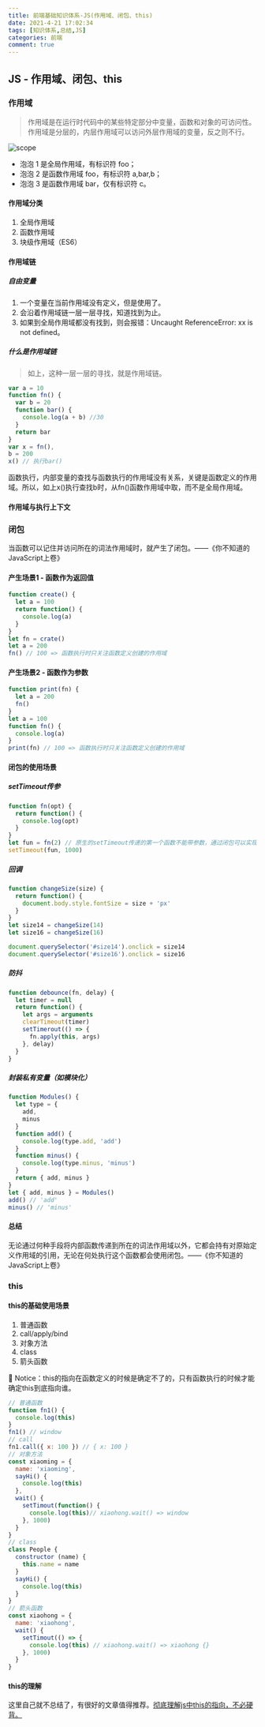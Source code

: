 ```yaml
---
title: 前端基础知识体系-JS(作用域、闭包、this)
date: 2021-4-21 17:02:34
tags: [知识体系,总结,JS]
categories: 前端
comment: true
---
```


## JS - 作用域、闭包、this

### 作用域

> 作用域是在运行时代码中的某些特定部分中变量，函数和对象的可访问性。作用域是分层的，内层作用域可以访问外层作用域的变量，反之则不行。

![scope](https://cdn.jsdelivr.net/gh/superFatDu/blogPics@main/20210421/scope.6tzdji2pbw00.png)

- 泡泡 1 是全局作用域，有标识符 foo；
- 泡泡 2 是函数作用域 foo，有标识符 a,bar,b；
- 泡泡 3 是函数作用域 bar，仅有标识符 c。

#### 作用域分类

1. 全局作用域
2. 函数作用域
3. 块级作用域（ES6）

#### 作用域链

##### 自由变量

1. 一个变量在当前作用域没有定义，但是使用了。
2. 会沿着作用域链一层一层寻找，知道找到为止。
3. 如果到全局作用域都没有找到，则会报错：Uncaught ReferenceError: xx is not defined。

##### 什么是作用域链

> 如上，这种一层一层的寻找，就是作用域链。

```js
var a = 10
function fn() {
  var b = 20
  function bar() {
    console.log(a + b) //30
  }
  return bar
}
var x = fn(),
b = 200
x() // 执行bar()
```

函数执行，内部变量的查找与函数执行的作用域没有关系，关键是函数定义的作用域。所以，如上x()执行查找b时，从fn()函数作用域中取，而不是全局作用域。

#### 作用域与执行上下文

### 闭包

当函数可以记住并访问所在的词法作用域时，就产生了闭包。——《你不知道的JavaScript上卷》

#### 产生场景1 - 函数作为返回值

```js
function create() {
  let a = 100
  return function() {
    console.log(a)
  }
}
let fn = crate()
let a = 200
fn() // 100 => 函数执行时只关注函数定义创建的作用域
```

#### 产生场景2 - 函数作为参数

```js
function print(fn) {
  let a = 200
  fn()
}
let a = 100
function fn() {
  console.log(a)
}
print(fn) // 100 => 函数执行时只关注函数定义创建的作用域
```

#### 闭包的使用场景

##### setTimeout传参

```js
function fn(opt) {
  return function() {
    console.log(opt)
  }
}
let fun = fn(2) // 原生的setTimeout传递的第一个函数不能带参数，通过闭包可以实现传参效果。
setTimeout(fun, 1000)
```

##### 回调

```js
function changeSize(size) {
  return function() {
    document.body.style.fontSize = size + 'px'
  }
}
let size14 = changeSize(14)
let size16 = changeSize(16)

document.querySelector('#size14').onclick = size14
document.querySelector('#size16').onclick = size16
```

##### 防抖

```js
function debounce(fn, delay) {
  let timer = null
  return function() {
    let args = arguments
    clearTimeout(timer)
    setTimerout(() => {
      fn.apply(this, args)
    }, delay)
  }
}
```

##### 封装私有变量（如模块化）

```js
function Modules() {
  let type = {
    add,
    minus
  }
  function add() {
    console.log(type.add, 'add')
  }
  function minus() {
    console.log(type.minus, 'minus')
  }
  return { add, minus }
}
let { add, minus } = Modules()
add() // 'add'
minus() // 'minus'
```

#### 总结

无论通过何种手段将内部函数传递到所在的词法作用域以外，它都会持有对原始定义作用域的引用，无论在何处执行这个函数都会使用闭包。——《你不知道的JavaScript上卷》

### this

#### this的基础使用场景

1. 普通函数
2. call/apply/bind
3. 对象方法
4. class
5. 箭头函数

🚨 Notice：this的指向在函数定义的时候是确定不了的，只有函数执行的时候才能确定this到底指向谁。

```js
// 普通函数
function fn1() {
  console.log(this)
}
fn1() // window
// call
fn1.call({ x: 100 }) // { x: 100 }
// 对象方法
const xiaoming = {
  name: 'xiaoming',
  sayHi() {
    console.log(this)
  },
  wait() {
    setTimout(function() {
      console.log(this)// xiaohong.wait() => window
    }, 1000)
  }
}
// class
class People {
  constructor (name) {
    this.name = name
  }
  sayHi() {
    console.log(this)
  }
}
// 箭头函数
const xiaohong = {
  name: 'xiaohong',
  wait() {
    setTimout(() => {
      console.log(this) // xiaohong.wait() => xiaohong {}
    }, 1000)
  }
}
```

#### this的理解

这里自己就不总结了，有很好的文章值得推荐。[彻底理解js中this的指向，不必硬背。](https://www.cnblogs.com/pssp/p/5216085.html)
